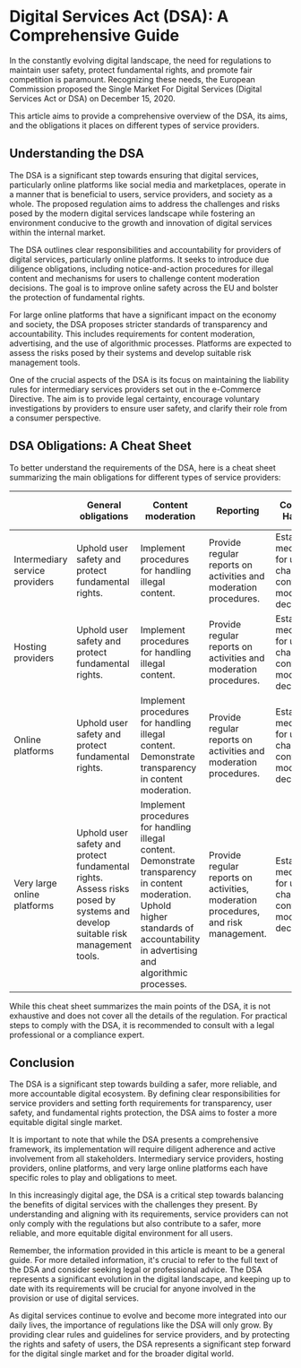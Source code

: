 # Digital Services Act (DSA): A Comprehensive Guide

In the constantly evolving digital landscape, the need for regulations to maintain user safety, protect fundamental rights, and promote fair competition is paramount. Recognizing these needs, the European Commission proposed the Single Market For Digital Services (Digital Services Act or DSA) on December 15, 2020.

This article aims to provide a comprehensive overview of the DSA, its aims, and the obligations it places on different types of service providers.

## Understanding the DSA

The DSA is a significant step towards ensuring that digital services, particularly online platforms like social media and marketplaces, operate in a manner that is beneficial to users, service providers, and society as a whole. The proposed regulation aims to address the challenges and risks posed by the modern digital services landscape while fostering an environment conducive to the growth and innovation of digital services within the internal market.

The DSA outlines clear responsibilities and accountability for providers of digital services, particularly online platforms. It seeks to introduce due diligence obligations, including notice-and-action procedures for illegal content and mechanisms for users to challenge content moderation decisions. The goal is to improve online safety across the EU and bolster the protection of fundamental rights.

For large online platforms that have a significant impact on the economy and society, the DSA proposes stricter standards of transparency and accountability. This includes requirements for content moderation, advertising, and the use of algorithmic processes. Platforms are expected to assess the risks posed by their systems and develop suitable risk management tools.

One of the crucial aspects of the DSA is its focus on maintaining the liability rules for intermediary services providers set out in the e-Commerce Directive. The aim is to provide legal certainty, encourage voluntary investigations by providers to ensure user safety, and clarify their role from a consumer perspective.

## DSA Obligations: A Cheat Sheet

To better understand the requirements of the DSA, here is a cheat sheet summarizing the main obligations for different types of service providers:

| | General obligations | Content moderation | Reporting | Complaint Handling | Point of contact/ representative |
| --- | --- | --- | --- | --- | --- |
| Intermediary service providers | Uphold user safety and protect fundamental rights. | Implement procedures for handling illegal content. | Provide regular reports on activities and moderation procedures. | Establish mechanisms for users to challenge content moderation decisions. | Designate a point of contact for users and authorities. |
| Hosting providers | Uphold user safety and protect fundamental rights. | Implement procedures for handling illegal content. | Provide regular reports on activities and moderation procedures. | Establish mechanisms for users to challenge content moderation decisions. | Designate a point of contact for users and authorities. |
| Online platforms | Uphold user safety and protect fundamental rights. | Implement procedures for handling illegal content. Demonstrate transparency in content moderation. | Provide regular reports on activities and moderation procedures. | Establish mechanisms for users to challenge content moderation decisions. | Designate a point of contact for users and authorities. |
| Very large online platforms | Uphold user safety and protect fundamental rights. Assess risks posed by systems and develop suitable risk management tools. | Implement procedures for handling illegal content. Demonstrate transparency in content moderation. Uphold higher standards of accountability in advertising and algorithmic processes. | Provide regular reports on activities, moderation procedures, and risk management. | Establish mechanisms for users to challenge content moderation decisions. | Designate a point of contact for users and authorities. |

While this cheat sheet summarizes the main points of the DSA, it is not exhaustive and does not cover all the details of the regulation. For practical steps to comply with the DSA, it is recommended to consult with a legal professional or a compliance expert.

## Conclusion

The DSA is a significant step towards building a safer, more reliable, and more accountable digital ecosystem. By defining clear responsibilities for service providers and setting forth requirements for transparency, user safety, and fundamental rights protection, the DSA aims to foster a more equitable digital single market.

It is important to note that while the DSA presents a comprehensive framework, its implementation will require diligent adherence and active involvement from all stakeholders. Intermediary service providers, hosting providers, online platforms, and very large online platforms each have specific roles to play and obligations to meet.

In this increasingly digital age, the DSA is a critical step towards balancing the benefits of digital services with the challenges they present. By understanding and aligning with its requirements, service providers can not only comply with the regulations but also contribute to a safer, more reliable, and more equitable digital environment for all users.

Remember, the information provided in this article is meant to be a general guide. For more detailed information, it's crucial to refer to the full text of the DSA and consider seeking legal or professional advice. The DSA represents a significant evolution in the digital landscape, and keeping up to date with its requirements will be crucial for anyone involved in the provision or use of digital services.

As digital services continue to evolve and become more integrated into our daily lives, the importance of regulations like the DSA will only grow. By providing clear rules and guidelines for service providers, and by protecting the rights and safety of users, the DSA represents a significant step forward for the digital single market and for the broader digital world.

